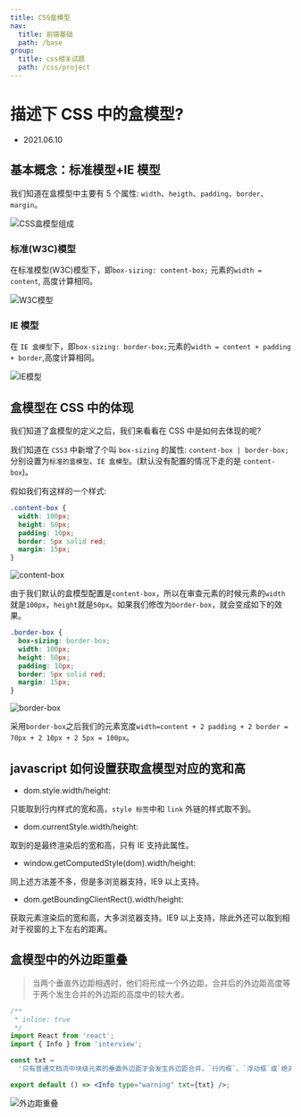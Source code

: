 ```yaml
---
title: CSS盒模型
nav:
  title: 前端基础
  path: /base
group:
  title: css相关试题
  path: /css/project
---
```


# 描述下 CSS 中的盒模型?

- 2021.06.10

## 基本概念：标准模型+IE 模型

我们知道在盒模型中主要有 5 个属性: `width`、`heigth`、`padding`、`border`、`margin`。

![CSS盒模型组成](https://img-blog.csdnimg.cn/20210610203851654.png?x-oss-process=image/watermark,type_ZmFuZ3poZW5naGVpdGk,shadow_10,text_aHR0cHM6Ly9ibG9nLmNzZG4ubmV0L3hqbDI3MTMxNA==,size_16,color_FFFFFF,t_70)

### 标准(W3C)模型

在标准模型(W3C)模型下，即`box-sizing: content-box;` 元素的`width = content`, 高度计算相同。

![W3C模型](https://img-blog.csdnimg.cn/20210610205922349.png?x-oss-process=image/watermark,type_ZmFuZ3poZW5naGVpdGk,shadow_10,text_aHR0cHM6Ly9ibG9nLmNzZG4ubmV0L3hqbDI3MTMxNA==,size_16,color_FFFFFF,t_70)

### IE 模型

在 `IE 盒模型`下，即`box-sizing: border-box;`元素的`width = content + padding + border`,高度计算相同。

![IE模型](https://img-blog.csdnimg.cn/20210610205855268.png?x-oss-process=image/watermark,type_ZmFuZ3poZW5naGVpdGk,shadow_10,text_aHR0cHM6Ly9ibG9nLmNzZG4ubmV0L3hqbDI3MTMxNA==,size_16,color_FFFFFF,t_70)

## 盒模型在 CSS 中的体现

我们知道了盒模型的定义之后，我们来看看在 CSS 中是如何去体现的呢?

我们知道在 `CSS3` 中新增了个叫 `box-sizing` 的属性: `content-box | border-box;`分别设置为`标准的盒模型`、`IE 盒模型`。(默认没有配置的情况下走的是 `content-box`)。

假如我们有这样的一个样式:

```css
.content-box {
  width: 100px;
  height: 50px;
  padding: 10px;
  border: 5px solid red;
  margin: 15px;
}
```

![content-box](https://img-blog.csdnimg.cn/2021061021061368.png)

由于我们默认的盒模型配置是`content-box`，所以在审查元素的时候元素的`width`就是`100px`，`height`就是`50px`。如果我们修改为`border-box`，就会变成如下的效果。

```css
.border-box {
  box-sizing: border-box;
  width: 100px;
  height: 50px;
  padding: 10px;
  border: 5px solid red;
  margin: 15px;
}
```

![border-box](https://img-blog.csdnimg.cn/20210610211201396.png)

采用`border-box`之后我们的元素宽度`width=content + 2 padding + 2 border = 70px + 2 10px + 2 5px = 100px`。

## javascript 如何设置获取盒模型对应的宽和高

- dom.style.width/height:

只能取到行内样式的宽和高，`style 标签`中和 `link` 外链的样式取不到。

- dom.currentStyle.width/height:

取到的是最终渲染后的宽和高，只有 IE 支持此属性。

- window.getComputedStyle(dom).width/height:

同上述方法差不多，但是多浏览器支持，IE9 以上支持。

- dom.getBoundingClientRect().width/height:

获取元素渲染后的宽和高，大多浏览器支持。IE9 以上支持，除此外还可以取到相对于视窗的上下左右的距离。

## 盒模型中的外边距重叠

> 当两个垂直外边距相遇时，他们将形成一个外边距，合并后的外边距高度等于两个发生合并的外边距的高度中的较大者。

```jsx
/**
 * inline: true
 */
import React from 'react';
import { Info } from 'interview';

const txt =
  '只有普通文档流中块级元素的垂直外边距才会发生外边距合并，`行内框`、`浮动框`或`绝对定位之间`的外边距不会合并。';

export default () => <Info type="warning" txt={txt} />;
```

![外边距重叠](https://img-blog.csdnimg.cn/20210610212806685.png?x-oss-process=image/watermark,type_ZmFuZ3poZW5naGVpdGk,shadow_10,text_aHR0cHM6Ly9ibG9nLmNzZG4ubmV0L3hqbDI3MTMxNA==,size_16,color_FFFFFF,t_70)
